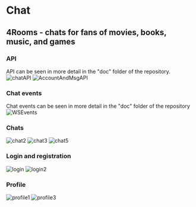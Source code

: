 # Chat
## 4Rooms - chats for fans of movies, books, music, and games
### API
API can be seen in more detail in the "doc" folder of the repository.
![chatAPI](https://github.com/4Rooms/backend/assets/5529216/1b3c4244-fbd5-442f-9cc1-d5e430f2783b)
![AccountAndMsgAPI](https://github.com/4Rooms/backend/assets/5529216/2655dc06-3c38-49fd-b4c8-409c87f8c8f5)
### Chat events
Chat events can be seen in more detail in the "doc" folder of the repository
![WSEvents](https://github.com/4Rooms/backend/assets/5529216/2b25471b-f5d2-4c45-a626-f3332419e6d7)
### Chats
![chat2](https://github.com/4Rooms/backend/assets/5529216/54a34d99-8459-4240-b739-65db2a44342f)
![chat3](https://github.com/4Rooms/backend/assets/5529216/826f39e2-6d83-44b5-987b-149782013c00)
![chat5](https://github.com/4Rooms/backend/assets/5529216/a99eb314-ed0b-4684-89b7-2f0aa4f585e1)
### Login and registration
![login](https://github.com/4Rooms/backend/assets/5529216/8f04aa5b-dd23-4883-ad9e-e4d8e0bb8221)
![login2](https://github.com/4Rooms/backend/assets/5529216/702a11b9-aa9c-4541-bf56-570c311806c5)
### Profile
![profile1](https://github.com/4Rooms/backend/assets/5529216/3dea38df-ce66-48e3-ad22-8ed3ee89ae2d)
![profile3](https://github.com/4Rooms/backend/assets/5529216/d2489763-a363-45c6-83c5-17898f22281b)
